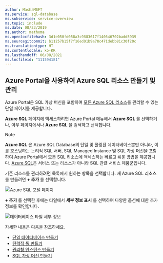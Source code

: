 ```yaml
---
author: MashaMSFT
ms.service: sql-database
ms.subservice: service-overview
ms.topic: include
ms.date: 08/23/2019
ms.author: mathoma
ms.openlocfilehash: 3d1e050fd058a3c9883617f140646702badd5939
ms.sourcegitcommit: b11257b15f7f16ed01b9a78c471debb81c30f20c
ms.translationtype: HT
ms.contentlocale: ko-KR
ms.lasthandoff: 06/08/2021
ms.locfileid: "111594181"
---
```

## <a name="create-and-manage-azure-sql-resources-with-the-azure-portal"></a>Azure Portal을 사용하여 Azure SQL 리소스 만들기 및 관리

Azure Portal은 SQL 가상 머신을 포함하여 [모든 Azure SQL 리소스](https://go.microsoft.com/fwlink/?linkid=2100641)를 관리할 수 있는 단일 페이지를 제공합니다.

**Azure SQL** 페이지에 액세스하려면 Azure Portal 메뉴에서 **Azure SQL** 을 선택하거나, 아무 페이지에서나 **Azure SQL** 을 검색하고 선택합니다.

> [!NOTE]
> **Azure SQL** 은 Azure SQL Database의 단일 및 풀링된 데이터베이스뿐만 아니라, 이를 호스팅하는 논리적 SQL 서버, SQL Managed Instance 및 SQL 가상 머신을 포함하여 Azure Portal에서 모든 SQL 리소스에 액세스하는 빠르고 쉬운 방법을 제공합니다.  [Azure SQL](../azure-sql-iaas-vs-paas-what-is-overview.md)은 서비스 또는 리소스가 아니라 SQL 관련 서비스 제품군입니다. 

기존 리소스를 관리하려면 목록에서 원하는 항목을 선택합니다. 새 Azure SQL 리소스를 만들려면 **+ 추가** 를 선택합니다. 

![Azure SQL 포털 페이지](./media/sql-database-create-manage-portal/add-azure-sql-resources.png)

**+ 추가** 를 선택한 후에는 타일에서 **세부 정보 표시** 를 선택하여 다양한 옵션에 대한 추가 정보를 확인합니다.

![데이터베이스 타일 세부 정보](./media/sql-database-create-manage-portal/single-sql-database-deployment-options.png)

자세한 내용은 다음을 참조하세요.

- [단일 데이터베이스 만들기](../database/single-database-create-quickstart.md)
- [탄력적 풀 만들기](../database/elastic-pool-overview.md#creating-a-new-sql-database-elastic-pool-using-the-azure-portal)
- [관리형 인스턴스 만들기](../managed-instance/instance-create-quickstart.md)
- [SQL 가상 머신 만들기](../virtual-machines/windows/sql-vm-create-portal-quickstart.md)